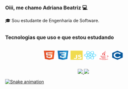 ### Oiii, me chamo Adriana Beatriz 💻

🎓 Sou estudante de Engenharia de Software.

##

### Tecnologias que uso e que estou estudando

<div align="center" style="display: incline_block"></br>
 <img align="center" alt="dri-HTML" height="30" width="40" src="https://raw.githubusercontent.com/devicons/devicon/master/icons/html5/html5-original.svg" />
 <img align="center" alt="dri-CSS3" height="30" width="40" src="https://raw.githubusercontent.com/devicons/devicon/master/icons/css3/css3-original.svg" />
 <img align="center" alt="dri-JS" height="30" width="40" src="https://raw.githubusercontent.com/devicons/devicon/master/icons/javascript/javascript-plain.svg" />
 <img align="center" alt="dri-React" height="30" width="40" src="https://raw.githubusercontent.com/devicons/devicon/master/icons/react/react-original.svg" />
 <img align="center" alt="dri-Java" height="30" width="40" src="https://raw.githubusercontent.com/devicons/devicon/master/icons/java/java-plain.svg" />
 <img align="center" alt="dri-C" height="30" width="40" src="https://raw.githubusercontent.com/devicons/devicon/master/icons/c/c-plain.svg" /> 
 </div>
 
 ##
 
<div align="center">
  <a href="https://github.com/driica">
  <img height="160em" src="https://github-readme-stats.vercel.app/api?username=driica&show_icons=true&theme=dracula&include_all_commits=true&count_private=true"/>
  <img height="160em" src="https://github-readme-stats.vercel.app/api/top-langs/?username=driica&layout=compact&langs_count=7&theme=dracula"/>
</div>


  ![Snake animation](https://github.com/driica/driica/blob/output/github-contribution-grid-snake.svg)

